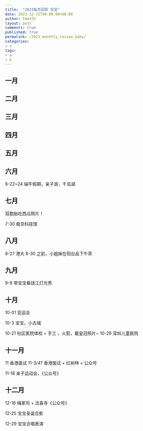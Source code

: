 ```yaml
---
title:  "2023每月回顾 宝宝"
date: 2023-12-31T00:00:00+08:00
author: lmm333
layout: post
comments: true
published: true
permalink: /2023_monthly_review_baby/
categories:
- x
tags:
- a
- b
---
```



## 一月

## 二月

## 三月

## 四月

## 五月

## 六月
6-22~24 端午假期，亲子游，千岛湖
## 七月

双胞胎吃西瓜照片！

7-30 南京科技馆

## 八月

8-27 港大
8-30 之前，小姐妹在阳台品下午茶

## 九月

9-9 带宝宝看钱江灯光秀

## 十月

10-01 亚运会

10-3 宝宝，小古城

10-21 社区医院体检 + 手工 ，火箭，戴皇冠照片~
10-29 深圳儿童医院

## 十一月

11 香港面试
11-3/4? 香港面试 + 红树林 + 公众号

11-18 亲子运动会，《公众号》

## 十二月

12-16 梅家坞 + 法喜寺《公众号》

12-25 宝宝圣诞合影

12-29 宝宝合唱表演